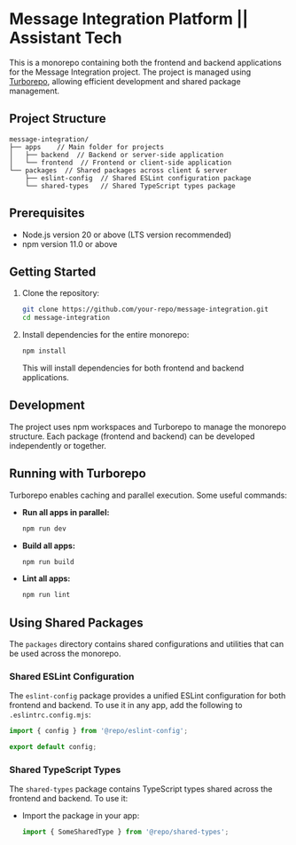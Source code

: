 # Message Integration Platform || Assistant Tech

This is a monorepo containing both the frontend and backend applications for the Message Integration project. The project is managed using [Turborepo](https://turbo.build/), allowing efficient development and shared package management.

## Project Structure

```
message-integration/
├── apps    // Main folder for projects
│   ├── backend  // Backend or server-side application
│   └── frontend  // Frontend or client-side application
└── packages  // Shared packages across client & server
    ├── eslint-config  // Shared ESLint configuration package
    └── shared-types   // Shared TypeScript types package
```

## Prerequisites

- Node.js version 20 or above (LTS version recommended)
- npm version 11.0 or above

## Getting Started

1. Clone the repository:

   ```bash
   git clone https://github.com/your-repo/message-integration.git
   cd message-integration
   ```

2. Install dependencies for the entire monorepo:
   ```bash
   npm install
   ```
   This will install dependencies for both frontend and backend applications.

## Development

The project uses npm workspaces and Turborepo to manage the monorepo structure. Each package (frontend and backend) can be developed independently or together.

## Running with Turborepo

Turborepo enables caching and parallel execution. Some useful commands:

- **Run all apps in parallel:**
  ```bash
  npm run dev
  ```
- **Build all apps:**
  ```bash
  npm run build
  ```
- **Lint all apps:**
  ```bash
  npm run lint
  ```

## Using Shared Packages

The `packages` directory contains shared configurations and utilities that can be used across the monorepo.

### **Shared ESLint Configuration**

The `eslint-config` package provides a unified ESLint configuration for both frontend and backend. To use it in any app, add the following to `.eslintrc.config.mjs`:

```javascript
import { config } from '@repo/eslint-config';

export default config;
```

### **Shared TypeScript Types**

The `shared-types` package contains TypeScript types shared across the frontend and backend. To use it:

- Import the package in your app:

  ```typescript
  import { SomeSharedType } from '@repo/shared-types';
  ```

